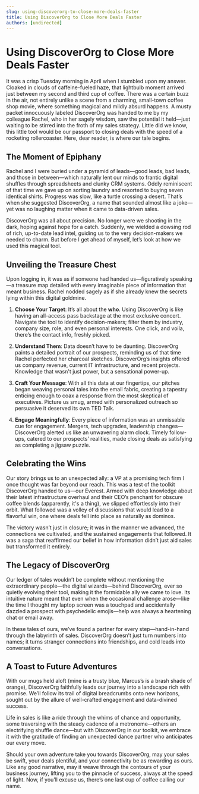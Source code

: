 ```yaml
---
slug: using-discoverorg-to-close-more-deals-faster
title: Using DiscoverOrg to Close More Deals Faster
authors: [undirected]
---
```



# Using DiscoverOrg to Close More Deals Faster

It was a crisp Tuesday morning in April when I stumbled upon my answer. Cloaked in clouds of caffeine-fueled haze, that lightbulb moment arrived just between my second and third cup of coffee. There was a certain buzz in the air, not entirely unlike a scene from a charming, small-town coffee shop movie, where something magical and mildly absurd happens. A musty packet innocuously labeled DiscoverOrg was handed to me by my colleague Rachel, who in her sagely wisdom, saw the potential it held—just waiting to be stirred into the froth of my sales strategy. Little did we know, this little tool would be our passport to closing deals with the speed of a rocketing rollercoaster. Here, dear reader, is where our tale begins.

## The Moment of Epiphany

Rachel and I were buried under a pyramid of leads—good leads, bad leads, and those in between—which naturally lent our minds to frantic digital shuffles through spreadsheets and clunky CRM systems. Oddly reminiscent of that time we gave up on sorting laundry and resorted to buying seven identical shirts. Progress was slow, like a turtle crossing a desert. That’s when she suggested DiscoverOrg, a name that sounded almost like a joke—yet was no laughing matter when it came to data-driven sales.

DiscoverOrg was all about precision. No longer were we shooting in the dark, hoping against hope for a catch. Suddenly, we wielded a dowsing rod of rich, up-to-date lead intel, guiding us to the very decision-makers we needed to charm. But before I get ahead of myself, let’s look at how we used this magical tool.

## Unveiling the Treasure Chest

Upon logging in, it was as if someone had handed us—figuratively speaking—a treasure map detailed with every imaginable piece of information that meant business. Rachel nodded sagely as if she already knew the secrets lying within this digital goldmine.

1. **Choose Your Target**: It’s all about the **who**. Using DiscoverOrg is like having an all-access pass backstage at the most exclusive concert. Navigate the tool to identify decision-makers; filter them by industry, company size, role, and even personal interests. One click, and voila, there’s the contact info, freshly picked.

2. **Understand Them**: Data doesn’t have to be daunting. DiscoverOrg paints a detailed portrait of our prospects, reminding us of that time Rachel perfected her charcoal sketches. DiscoverOrg’s insights offered us company revenue, current IT infrastructure, and recent projects. Knowledge that wasn't just power, but a sensational power-up.

3. **Craft Your Message**: With all this data at our fingertips, our pitches began weaving personal tales into the email fabric, creating a tapestry enticing enough to coax a response from the most skeptical of executives. Picture us smug, armed with personalized outreach so persuasive it deserved its own TED Talk.

4. **Engage Meaningfully**: Every piece of information was an unmissable cue for engagement. Mergers, tech upgrades, leadership changes—DiscoverOrg alerted us like an unwavering alarm clock. Timely follow-ups, catered to our prospects’ realities, made closing deals as satisfying as completing a jigsaw puzzle.

## Celebrating the Wins

Our story brings us to an unexpected ally: a VP at a promising tech firm I once thought was far beyond our reach. This was a test of the toolkit DiscoverOrg handed to us—our Everest. Armed with deep knowledge about their latest infrastructure overhaul and their CEO’s penchant for obscure coffee blends (apparently, it's a thing), we slipped effortlessly into their orbit. What followed was a volley of discussions that would lead to a flavorful win, one where deals fell into place as naturally as dominos.

The victory wasn’t just in closure; it was in the manner we advanced, the connections we cultivated, and the sustained engagements that followed. It was a saga that reaffirmed our belief in how information didn’t just aid sales but transformed it entirely. 

## The Legacy of DiscoverOrg

Our ledger of tales wouldn’t be complete without mentioning the extraordinary people—the digital wizards—behind DiscoverOrg, ever so quietly evolving their tool, making it the formidable ally we came to love. Its intuitive nature meant that even when the occasional challenge arose—like the time I thought my laptop screen was a touchpad and accidentally dazzled a prospect with psychedelic emojis—help was always a heartening chat or email away.

In these tales of ours, we’ve found a partner for every step—hand-in-hand through the labyrinth of sales. DiscoverOrg doesn’t just turn numbers into names; it turns stranger connections into friendships, and cold leads into conversations.

## A Toast to Future Adventures

With our mugs held aloft (mine is a trusty blue, Marcus’s is a brash shade of orange), DiscoverOrg faithfully leads our journey into a landscape rich with promise. We’ll follow its trail of digital breadcrumbs onto new horizons, sought out by the allure of well-crafted engagement and data-divined success.

Life in sales is like a ride through the whims of chance and opportunity, some traversing with the steady cadence of a metronome—others an electrifying shuffle dance—but with DiscoverOrg in our toolkit, we embrace it with the gratitude of finding an unexpected dance partner who anticipates our every move.

Should your own adventure take you towards DiscoverOrg, may your sales be swift, your deals plentiful, and your connectivity be as rewarding as ours. Like any good narrative, may it weave through the contours of your business journey, lifting you to the pinnacle of success, always at the speed of light. Now, if you’ll excuse us, there’s one last cup of coffee calling our name.